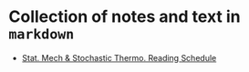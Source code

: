 # Collection of notes and text in `markdown`

- [Stat. Mech & Stochastic Thermo. Reading Schedule](StochasticThermoReading.md)